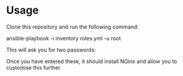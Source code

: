 # Usage

Clone this repository and run the following command:

ansible-playbook -i inventory roles.yml -u root

This will ask you for two passwords:

Once you have entered these, it should install NGinx and allow you to customise this further.
